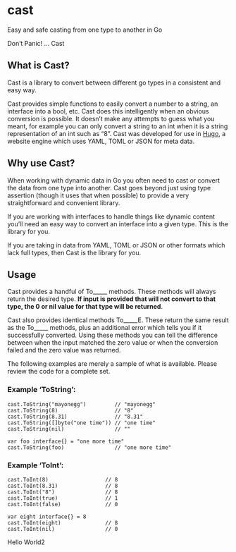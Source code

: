 cast
====

Easy and safe casting from one type to another in Go

Don’t Panic! ... Cast

## What is Cast?

Cast is a library to convert between different go types in a consistent and easy way.

Cast provides simple functions to easily convert a number to a string, an
interface into a bool, etc. Cast does this intelligently when an obvious
conversion is possible. It doesn’t make any attempts to guess what you meant,
for example you can only convert a string to an int when it is a string
representation of an int such as “8”. Cast was developed for use in
[Hugo](http://hugo.spf13.com), a website engine which uses YAML, TOML or JSON
for meta data.

## Why use Cast?

When working with dynamic data in Go you often need to cast or convert the data
from one type into another. Cast goes beyond just using type assertion (though
it uses that when possible) to provide a very straightforward and convenient
library.

If you are working with interfaces to handle things like dynamic content
you’ll need an easy way to convert an interface into a given type. This
is the library for you.

If you are taking in data from YAML, TOML or JSON or other formats which lack
full types, then Cast is the library for you.

## Usage

Cast provides a handful of To_____ methods. These methods will always return
the desired type. **If input is provided that will not convert to that type, the
0 or nil value for that type will be returned**.

Cast also provides identical methods To_____E. These return the same result as
the To_____ methods, plus an additional error which tells you if it successfully
converted. Using these methods you can tell the difference between when the
input matched the zero value or when the conversion failed and the zero value
was returned.

The following examples are merely a sample of what is available. Please review
the code for a complete set.

### Example ‘ToString’:

    cast.ToString("mayonegg")         // "mayonegg"
    cast.ToString(8)                  // "8"
    cast.ToString(8.31)               // "8.31"
    cast.ToString([]byte("one time")) // "one time"
    cast.ToString(nil)                // ""

	var foo interface{} = "one more time"
    cast.ToString(foo)                // "one more time"


### Example ‘ToInt’:

    cast.ToInt(8)                  // 8
    cast.ToInt(8.31)               // 8
    cast.ToInt("8")                // 8
    cast.ToInt(true)               // 1
    cast.ToInt(false)              // 0

	var eight interface{} = 8
    cast.ToInt(eight)              // 8
    cast.ToInt(nil)                // 0

Hello World2
